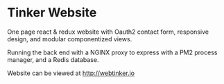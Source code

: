 # Tinker Website

One page react & redux website with Oauth2 contact form, responsive design, and modular componentized views.

Running the back end with a NGINX proxy to express with a PM2 process manager, and a Redis database.

Website can be viewed at http://webtinker.io
